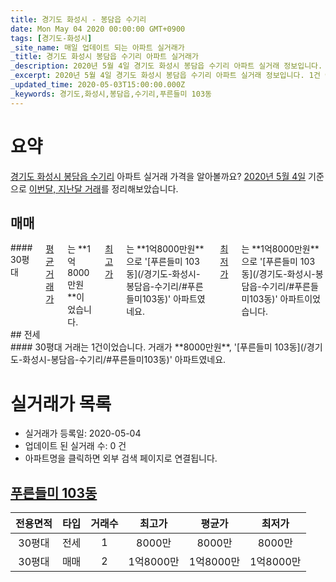 ```yaml
---
title: 경기도 화성시 - 봉담읍 수기리
date: Mon May 04 2020 00:00:00 GMT+0900
tags: [경기도-화성시]
_site_name: 매일 업데이트 되는 아파트 실거래가
_title: 경기도 화성시 봉담읍 수기리 아파트 실거래가
_description: 2020년 5월 4일 경기도 화성시 봉담읍 수기리 아파트 실거래 정보입니다. 1건 아파트 정보가 있습니다.
_excerpt: 2020년 5월 4일 경기도 화성시 봉담읍 수기리 아파트 실거래 정보입니다. 1건 아파트 정보가 있습니다.
_updated_time: 2020-05-03T15:00:00.000Z
_keywords: 경기도,화성시,봉담읍,수기리,푸른들미 103동
---
```





# 요약
<ins>경기도 화성시 봉담읍 수기리</ins> 아파트 실거래 가격을 알아볼까요? <ins>2020년 5월 4일</ins> 기준으로 <ins>이번달, 지난달 거래</ins>를 정리해보았습니다.

## 매매
<div class="container">
<div class="twelve columns" markdown="1">
#### 30평대
<ins>평균 거래가</ins>는 **1억8000만원**이었습니다. <ins>최고가</ins>는 **1억8000만원**으로 '[푸른들미 103동](/경기도-화성시-봉담읍-수기리/#푸른들미103동)' 아파트였네요. <ins>최저가</ins>는 **1억8000만원**으로 '[푸른들미 103동](/경기도-화성시-봉담읍-수기리/#푸른들미103동)' 아파트이었습니다.
</div>
</div>
## 전세
<div class="container">
<div class="twelve columns" markdown="1">
#### 30평대
거래는 1건이었습니다. 거래가 **8000만원**, '[푸른들미 103동](/경기도-화성시-봉담읍-수기리/#푸른들미103동)' 아파트였네요.
</div>
</div>



# 실거래가 목록
- 실거래가 등록일: 2020-05-04
- 업데이트 된 실거래 수: 0 건
- 아파트명을 클릭하면 외부 검색 페이지로 연결됩니다.

## [푸른들미 103동](#푸른들미103동)

|전용면적|타입|거래수|최고가|평균가|최저가|
|:---:|:---:|:---:|:---:|:---:|:---:|
|30평대|<span class="deal-type-2">전세</span>|1|8000만|8000만|8000만|
|30평대|<span class="deal-type-1">매매</span>|2|1억8000만|1억8000만|1억8000만|

<br/>



